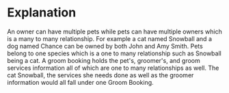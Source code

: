 # Explanation

An owner can have multiple pets while pets can have multiple owners which is a many to many relationship. For example a cat named Snowball and a dog named Chance can be owned by both John and Amy Smith. Pets belong to one species which is a one to many relationship such as Snowball being a cat. A groom booking holds the pet's, groomer's, and groom services information all of which are one to many relationships as well. The cat Snowball, the services she needs done as well as the groomer information would all fall under one Groom Booking.
